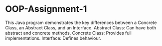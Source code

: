 # OOP-Assignment-1
This Java program demonstrates the key differences between a Concrete Class, an Abstract Class, and an Interface. 
Abstract Class: Can have both abstract and concrete methods.
Concrete Class: Provides full implementations.
Interface: Defines behaviour.
